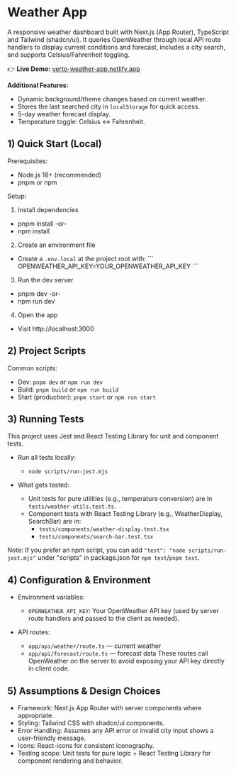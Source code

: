 # Weather App

A responsive weather dashboard built with Next.js (App Router), TypeScript and Tailwind (shadcn/ui). It queries OpenWeather through local API route handlers to display current conditions and forecast, includes a city search, and supports Celsius/Fahrenheit toggling.

👉 **Live Demo:** [verto-weather-app.netlify.app](https://verto-weather-app.netlify.app)

**Additional Features:**
- Dynamic background/theme changes based on current weather.
- Stores the last searched city in `localStorage` for quick access.
- 5-day weather forecast display.
- Temperature toggle: Celsius ↔ Fahrenheit.

## 1) Quick Start (Local)

Prerequisites:
- Node.js 18+ (recommended)
- pnpm or npm

Setup:
1) Install dependencies
- pnpm install
  -or-
- npm install

2) Create an environment file
- Create a `.env.local` at the project root with:
  \`\`\`
  OPENWEATHER_API_KEY=YOUR_OPENWEATHER_API_KEY
  \`\`\`

3) Run the dev server
- pnpm dev
  -or-
- npm run dev

4) Open the app
- Visit http://localhost:3000

## 2) Project Scripts

Common scripts:
- Dev: `pnpm dev` or `npm run dev`
- Build: `pnpm build` or `npm run build`
- Start (production): `pnpm start` or `npm run start`

## 3) Running Tests

This project uses Jest and React Testing Library for unit and component tests.

- Run all tests locally:
  - `node scripts/run-jest.mjs`

- What gets tested:
  - Unit tests for pure utilities (e.g., temperature conversion) are in `tests/weather-utils.test.ts`.
  - Component tests with React Testing Library (e.g., WeatherDisplay, SearchBar) are in:
    - `tests/components/weather-display.test.tsx`
    - `tests/components/search-bar.test.tsx`

Note: If you prefer an npm script, you can add `"test": "node scripts/run-jest.mjs"` under "scripts" in package.json for `npm test`/`pnpm test`.

## 4) Configuration & Environment

- Environment variables:
  - `OPENWEATHER_API_KEY`: Your OpenWeather API key (used by server route handlers and passed to the client as needed).

- API routes:
  - `app/api/weather/route.ts` — current weather
  - `app/api/forecast/route.ts` — forecast data
  These routes call OpenWeather on the server to avoid exposing your API key directly in client code.

## 5) Assumptions & Design Choices

- Framework: Next.js App Router with server components where appropriate.
- Styling: Tailwind CSS with shadcn/ui components.
- Error Handling: Assumes any API error or invalid city input shows a user-friendly message.
- Icons: React-icons for consistent iconography.
- Testing scope: Unit tests for pure logic + React Testing Library for component rendering and behavior.
